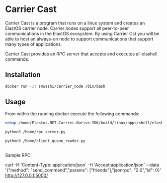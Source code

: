 # Carrier Cast

Carrier Cast is a program that runs on a linux system and creates an ElastOS carrier node.  Carrier nodes support all peer-to-peer communications in the ElastOS ecosystem.  By using Carrier Cst you will be able to host an always-on node to support communications that support many types of applications. 

Carrier Cast provides an RPC server that accepts and executes all elashell commands.  
 

## Installation


```bash
docker run -it smwashi/carrier_node /bin/bash
```

## Usage
From within the running docker execute the following commands:

```bash
nohup /home/Elastos.NET.Carrier.Native.SDK/build/linux/apps/shell/elashell &
```
```bash
python3 /home/rpc_server.py
```
```bash
python3 /home/client_queue_reader.py
```

## 
Sample RPC

curl -H 'Content-Type: application/json' -H 'Accept:application/json' --data '{"method": "send_command","params": ["friends"],"jsonrpc": "2.0","id": 0}'  http://127.0.0.1:5000/  